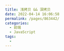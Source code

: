 ```yaml
---
title: 浅拷贝 && 深拷贝
date: 2022-04-14 16:06:58
permalink: /pages/863442/
categories:
  - 前端
  - JavaScript
tags:
  - 
---
```

